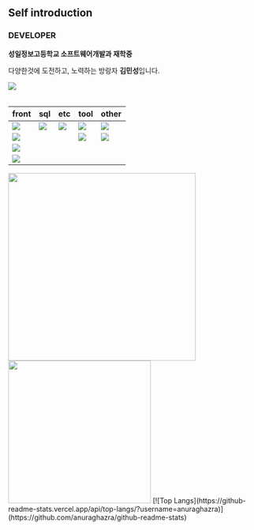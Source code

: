 ## Self introduction

### DEVELOPER

 <p><strong>성일정보고등학교 소프트웨어개발과 재학중</strong></p>
 <p>다양한것에 도전하고, 노력하는 방랑자 <strong>김민성</strong>입니다.</p>

<div>
<a href = "https://www.notion.so/d8b02f44b71c48eabfdc0c558d0b4d92?v=867ef1d0d3c74b8bb3bd9b7c42c67250&pvs=4"> <img src="https://img.shields.io/badge/Notion -white.svg?style=flat&logo=notion&logoColor=000000"> 
</a> 
</div>
<br>


| front | sql | etc | tool | other |
 | :------- | :--------- | :-------- | :------| :------ |
 | <img src="https://img.shields.io/badge/CSS3-white.svg?style=flat-square&logo=CSS3&logoColor=1572B6"> | <img src="https://img.shields.io/badge/Oracle-white.svg?style=flat-square&logo=oracle&logoColor=F80000"> |  <img src="https://img.shields.io/badge/Notion-white.svg?style=flat-square&logo=notion&logoColor=000000"> | <img src="https://img.shields.io/badge/vscode-white.svg?style=flat-square&logo=visualstudiocode&logoColor=007ACC"> | <img src="https://img.shields.io/badge/Python-white.svg?style=flat-square&logo=python&logoColor=3776AB">
| <img src="https://img.shields.io/badge/html5-white.svg?style=flat-square&logo=html5&logoColor=E34F26"> | | | <img src="https://img.shields.io/badge/eclipse-white.svg?style=flat-square&logo=eclipseide&logoColor=2C2255"> | <img src="https://img.shields.io/badge/Java-white.svg?style=flat-square&logo=openjdk&logoColor=FF0000">
| <img src="https://img.shields.io/badge/JS-white.svg?style=flat-square&logo=javascript&logoColor=F7DF1E"> 
| <img src="https://img.shields.io/badge/jQuery-white.svg?style=flat-square&logo=jQuery&logoColor=0769AD">
   
<img style="width: 380px; border: none;" src="https://github-readme-stats.vercel.app/api?username=pm4c1&show_icons=true&theme=tokyonight" />
<img style="width: 289px; border: none;" src="https://github-readme-stats.vercel.app/api/top-langs/?username=pm4c1&layout=compact&theme=tokyonight" />
[![Top Langs](https://github-readme-stats.vercel.app/api/top-langs/?username=anuraghazra)](https://github.com/anuraghazra/github-readme-stats)


   

